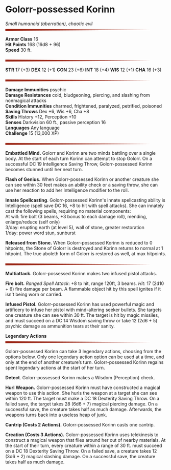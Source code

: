 # Golorr-possessed Korinn
_Small humanoid (aberration), chaotic evil_
![](/images/stat-block-header-bar.svg)

**Armor Class** 16
<br>**Hit Points** 168 (16d8 + 96)
<br>**Speed** 30 ft.

![](/images/stat-block-header-bar.svg)

**STR**  17 (+3)  **DEX** 12 (+1)  **CON** 23 (+6)  **INT** 18 (+4)  **WIS** 12 (+1)  **CHA** 16 (+3)

![](/images/stat-block-header-bar.svg)

**Damage Immunities** psychic
<br>**Damage Resistances** cold, bludgeoning, piercing, and slashing from nonmagical attacks
<br>**Condition Immunities** charmed, frightened, paralyzed, petrified, poisoned
<br>**Saving Throws** Dex +6, Wis +6, Cha +8
<br>**Skills** History +12, Perception +10
<br>**Senses** Darkvision 60 ft., passive perception 16
<br>**Languages** Any language
<br>**Challenge** 15 (13,000 XP)

![](/images/stat-block-header-bar.svg)

**Embattled Mind.** Golorr and Korinn are two minds battling over a single body. At the start of each turn Korinn can attempt to stop Golorr. On a successful DC 19 Intelligence Saving Throw, Golorr-possessed Korinn becomes stunned until her next turn.

**Flash of Genius.** When Golorr-possessed Korinn or another creature she can see within 30 feet makes an ability check or a saving throw, she can use her reaction to add her Intelligence modifier to the roll.

**Innate Spellcasting**. Golorr-possessed Korinn's innate spellcasting ability is Intelligence (spell save DC 16, +8 to hit with spell attacks). She can innately cast the following spells, requiring no material components:
<br>At will: fire bolt (3 beams, +3 bonus to each damage roll), mending, enlarge/reduce (self only)
<br>3/day: erupting earth (at level 5), wall of stone, greater restoration
<br>1/day: power word stun, sunburst

**Released from Stone.** When Golorr-possessed Korinn is reduced to 0 hitpoints, the Stone of Golorr is destroyed and Korinn returns to normal at 1 hitpoint. The true aboleth form of Golorr is restored as well, at max hitpoints.

![](/images/stat-block-header-bar.svg)

**Multiattack.** Golorr-possessed Korinn makes two infused pistol attacks.

**Fire bolt.** _Ranged Spell Attack_: +8 to hit, range 120ft, 3 beams. _Hit_: 17 (2d10 + 6) fire damage per beam. A flammable object hit by this spell ignites if it isn't being worn or carried.

**Infused Pistol.** Golorr-possessed Korinn has used powerful magic and artificery to infuse her pistol with mind-altering seeker bullets. She targets one creature she can see within 30 ft. The target is hit by magic missiles, and must succeed on a DC 14 Wisdom saving throw or take 12 (2d6 + 5) psychic damage as ammunition tears at their sanity.

**Legendary Actions**
![](/images/stat-block-header-bar.svg)

Golorr-possessed Korinn can take 3 legendary actions, choosing from the options below. Only one legendary action option can be used at a time, and only at the end of another creature’s turn. Golorr-possessed Korinn regains spent legendary actions at the start of her turn.

**Detect**. Golorr-possessed Korinn makes a Wisdom (Perception) check.

**Hurl Weapon.** Golorr-possessed Korinn must have constructed a magical weapon to use this action. She hurls the weapon at a target she can see within 120 ft. The target must make a DC 18 Dexterity Saving Throw. On a failed save, the target takes 28 (6d6 + 7) magical piercing damage. On a successful save, the creature takes half as much damage. Afterwards, the weapons turns back into a useless heap of junk.

**Cantrip (Costs 2 Actions).** Golorr-possessed Korinn casts one cantrip.

**Creation (Costs 3 Actions).** Golorr-possessed Korinn uses telekinesis to construct a magical weapon that flies around her out of nearby materials. At the start of their turn, every creature within a range of 30 ft. must succeed on a DC 18 Dexterity Saving Throw. On a failed save, a creature takes 12 (3d6 + 2) magical slashing damage. On a successful save, the creature takes half as much damage.

